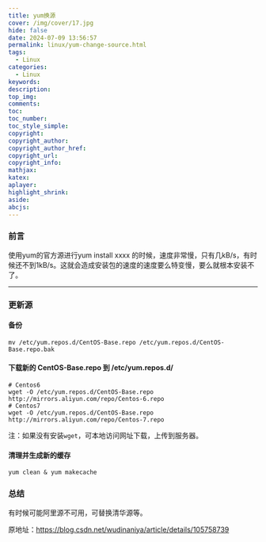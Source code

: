 ```yaml
---
title: yum换源
cover: /img/cover/17.jpg
hide: false
date: 2024-07-09 13:56:57
permalink: linux/yum-change-source.html
tags:
  - Linux
categories:
  - Linux
keywords:
description:
top_img:
comments:
toc:
toc_number:
toc_style_simple:
copyright:
copyright_author:
copyright_author_href:
copyright_url:
copyright_info:
mathjax:
katex:
aplayer:
highlight_shrink:
aside:
abcjs:
---
```


### 前言

使用yum的官方源进行yum install xxxx 的时候，速度非常慢，只有几kB/s，有时候还不到1kB/s。这就会造成安装包的速度的速度要么特变慢，要么就根本安装不了。

---

### 更新源

#### 备份

```shell
mv /etc/yum.repos.d/CentOS-Base.repo /etc/yum.repos.d/CentOS-Base.repo.bak
```

#### 下载新的 CentOS-Base.repo 到 /etc/yum.repos.d/

```shell
# Centos6
wget -O /etc/yum.repos.d/CentOS-Base.repo http://mirrors.aliyun.com/repo/Centos-6.repo
# Centos7
wget -O /etc/yum.repos.d/CentOS-Base.repo http://mirrors.aliyun.com/repo/Centos-7.repo
```

注：如果没有安装`wget`，可本地访问网址下载，上传到服务器。

#### 清理并生成新的缓存

```shell
yum clean & yum makecache
```

### 总结

有时候可能阿里源不可用，可替换清华源等。

原地址：https://blog.csdn.net/wudinaniya/article/details/105758739
